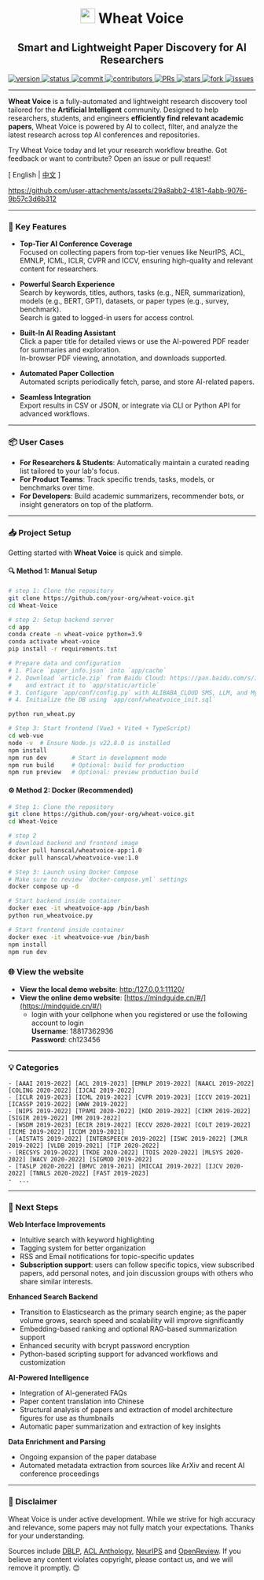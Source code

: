 <p align="center">
<h1 align="center"> <img src="web-vue/public/xm.ico" width="30" /> Wheat Voice</h1>
</p
<p align="center">
<h2 align="center">Smart and Lightweight Paper Discovery for AI Researchers</h2>
</p

<div align="center">
  <a href="https://img.shields.io/badge/version-v1.0-blue">
    <img alt="version" src="https://img.shields.io/badge/version-v1.0-blue?color=FF8000" />
  </a>
  <a href="https://img.shields.io/badge/Status-building-blue">
    <img alt="status" src="https://img.shields.io/badge/Status-building-blue" />
  </a>
  <a href="https://github.com/Hanscal/Wheat-Voice/commits/main">
    <img alt="commit" src="https://img.shields.io/github/last-commit/Hanscal/Wheat-Voice" />
  </a>
  <a href="https://github.com/Hanscal/Wheat-Voice/graphs/contributors">
    <img alt="contributors" src="https://img.shields.io/github/contributors/Hanscal/Wheat-Voice" />
  </a>
  <a href="https://github.com/Hanscal/Wheat-Voice/pulls">
    <img alt="PRs" src="https://img.shields.io/badge/PRs-Welcome-red" />
  </a>
  <a href="https://github.com/Hanscal/Wheat-Voice/stargazers">
    <img alt="stars" src="https://img.shields.io/github/stars/Hanscal/Wheat-Voice" />
  </a>
  <a href="https://github.com/Hanscal/Wheat-Voice/network/members">
    <img alt="fork" src="https://img.shields.io/github/forks/Hanscal/Wheat-Voice?color=FF8000" />
  </a>
  <a href="https://github.com/Hanscal/Wheat-Voice/issues">
    <img alt="issues" src="https://img.shields.io/github/issues/Hanscal/Wheat-Voice?color=0088ff"/>
  </a>
</div>

---

**Wheat Voice** is a fully-automated and lightweight research discovery tool tailored for the **Artificial Intelligent** community. Designed to help researchers, students, and engineers **efficiently find relevant academic papers**, Wheat Voice is powered by AI to collect, filter, and analyze the latest research across top AI conferences and repositories.

Try Wheat Voice today and let your research workflow breathe. Got feedback or want to contribute? Open an issue or pull request!

\[ English | [中文](README_zh.md) \]

[//]: # ([![]&#40;./assets/web-demo.jpg&#41;]&#40;./assets/web-demo-v1.mp4&#41;)
https://github.com/user-attachments/assets/29a8abb2-4181-4abb-9076-9b57c3d6b312

---

### 🚀 Key Features

- **Top-Tier AI Conference Coverage**  
  Focused on collecting papers from top-tier venues like NeurIPS, ACL, EMNLP, ICML, ICLR, CVPR and ICCV, ensuring high-quality and relevant content for researchers.

- **Powerful Search Experience**  
  Search by keywords, titles, authors, tasks (e.g., NER, summarization), models (e.g., BERT, GPT), datasets, or paper types (e.g., survey, benchmark).  
  Search is gated to logged-in users for access control.

- **Built-In AI Reading Assistant**  
  Click a paper title for detailed views or use the AI-powered PDF reader for summaries and exploration.  
  In-browser PDF viewing, annotation, and downloads supported.  

- **Automated Paper Collection**  
  Automated scripts periodically fetch, parse, and store AI-related papers.

- **Seamless Integration**  
  Export results in CSV or JSON, or integrate via CLI or Python API for advanced workflows.

---

### 📦 User Cases

- **For Researchers & Students**: Automatically maintain a curated reading list tailored to your lab's focus.
- **For Product Teams**: Track specific trends, tasks, models, or benchmarks over time.
- **For Developers**: Build academic summarizers, recommender bots, or insight generators on top of the platform.
---

### 📥 Project Setup

Getting started with **Wheat Voice** is quick and simple.

#### 🔍 Method 1: Manual Setup
```bash
# step 1: Clone the repository
git clone https://github.com/your-org/wheat-voice.git
cd Wheat-Voice

# step 2: Setup backend server
cd app
conda create -n wheat-voice python=3.9
conda activate wheat-voice
pip install -r requirements.txt

# Prepare data and configuration
# 1. Place `paper_info.json` into `app/cache`
# 2. Download `article.zip` from Baidu Cloud: https://pan.baidu.com/s/1B12hVE8SRj6ZFTnQqVf7vA (password: MIND)
#    and extract it to `app/static/article`
# 3. Configure `app/conf/config.py` with ALIBABA_CLOUD SMS, LLM, and MySQL info
# 4. Initialize the DB using `app/conf/wheatvoice_init.sql`

python run_wheat.py

# Step 3: Start frontend (Vue3 + Vite4 + TypeScript)
cd web-vue
node -v  # Ensure Node.js v22.8.0 is installed
npm install
npm run dev       # Start in development mode
npm run build     # Optional: build for production
npm run preview   # Optional: preview production build
```

#### ⚙️ Method 2: Docker (Recommended)

```bash
# Step 1: Clone the repository
git clone https://github.com/your-org/wheat-voice.git
cd Wheat-Voice

# step 2
# download backend and frontend image
docker pull hanscal/wheatvoice-app:1.0
dcker pull hanscal/wheatvoice-vue:1.0

# Step 3: Launch using Docker Compose
# Make sure to review `docker-compose.yml` settings
docker compose up -d

# Start backend inside container
docker exec -it wheatvoice-app /bin/bash
python run_wheatvoice.py

# Start frontend inside container
docker exec -it wheatvoice-vue /bin/bash
npm install
npm run dev
```

### 🌐 View the website
- **View the local demo website**: [http:/127.0.0.1:11120/](http:/127.0.0.1:11120/)  
- **View the online demo website**: [https://mindguide.cn/#/](https://mindguide.cn/#/) 
  - login with your cellphone when you registered or use the following account to login  
    **Username**: 18817362936  
    **Password**: ch123456  

---


### 💡 Categories

<!-- confs-list-start -->

```text
- [AAAI 2019-2022] [ACL 2019-2023] [EMNLP 2019-2022] [NAACL 2019-2022] [COLING 2020-2022] [IJCAI 2019-2022]
- [ICLR 2019-2023] [ICML 2019-2022] [CVPR 2019-2023] [ICCV 2019-2021] [ICASSP 2019-2022] [WWW 2019-2022] 
- [NIPS 2019-2022] [TPAMI 2020-2022] [KDD 2019-2022] [CIKM 2019-2022] [SIGIR 2019-2022] [MM 2019-2022] 
- [WSDM 2019-2023] [ECIR 2019-2022] [ECCV 2020-2022] [COLT 2019-2022] [ICME 2019-2022] [ICDM 2019-2021]
- [AISTATS 2019-2022] [INTERSPEECH 2019-2022] [ISWC 2019-2022] [JMLR 2019-2022] [VLDB 2019-2021] [TIP 2020-2022]
- [RECSYS 2019-2022] [TKDE 2020-2022] [TOIS 2020-2022] [MLSYS 2020-2022] [WACV 2020-2022] [SIGMOD 2019-2022] 
- [TASLP 2020-2022] [BMVC 2019-2021] [MICCAI 2019-2022] [IJCV 2020-2022] [TNNLS 2020-2022] [FAST 2019-2023]
-  ...
```

<!-- confs-list-end -->

---

### 🧪 Next Steps

**Web Interface Improvements**
  - Intuitive search with keyword highlighting
  - Tagging system for better organization
  - RSS and Email notifications for topic-specific updates
  - **Subscription support**: users can follow specific topics, view subscribed papers, add personal notes, and join discussion groups with others who share similar interests.

**Enhanced Search Backend**
  - Transition to Elasticsearch as the primary search engine; as the paper volume grows, search speed and scalability will improve significantly
  - Embedding-based ranking and optional RAG-based summarization support
  - Enhanced security with bcrypt password encryption
  - Python-based scripting support for advanced workflows and customization

**AI-Powered Intelligence**
  - Integration of AI-generated FAQs
  - Paper content translation into Chinese
  - Structural analysis of papers and extraction of model architecture figures for use as thumbnails
  - Automatic paper summarization and extraction of key insights

**Data Enrichment and Parsing**
  - Ongoing expansion of the paper database
  - Automated metadata extraction from sources like ArXiv and recent AI conference proceedings

---

### 🧠 Disclaimer

Wheat Voice is under active development. While we strive for high accuracy and relevance, some papers may not fully match your expectations. Thanks for your understanding.

Sources include [DBLP](https://dblp.org/), [ACL Anthology](https://aclanthology.org/), [NeurIPS](https://papers.nips.cc/) and [OpenReview](https://openreview.net/). If you believe any content violates copyright, please contact us, and we will remove it promptly. 😊